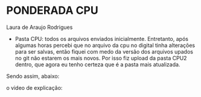 # PONDERADA CPU 
Laura de Araujo Rodrigues 

* Pasta CPU: todos os arquivos enviados inicialmente. Entretanto, após algumas horas percebi que no arquivo da cpu no digital tinha alterações para ser salvas, então fiquei com medo da versão dos arquivos upados no git não estarem os mais novos. Por isso fiz upload da pasta CPU2 dentro, que agora eu tenho certeza que é a pasta mais atualizada. 

Sendo assim, abaixo:

o video de explicação: 
